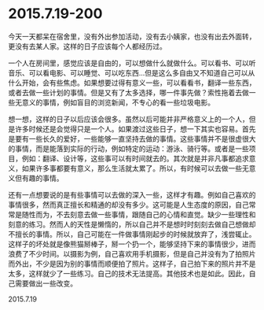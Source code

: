 2015.7.19-200
=============
今天一天都呆在宿舍里，没有外出参加活动，没有去小姨家，也没有出去外面转，更没有去某人家。这样的日子应该每个人都经历过。

一个人在房间里，感觉应该是自由的，可以想做什么就做什么。可以看书、可以听音乐、可以看电影、可以睡觉、可以吃东西...但是这么多自由又不知道自己可以从什么开始，会有些焦虑。如果想要过得有意义一些，可以看看书，翻译一些东西，或者去做一些计划的事情。但是又有了太多选择，哪一件事先做？索性拖着去做一些无意义的事情，例如盲目的浏览新闻，不专心的看一些垃圾电影。

想一想，这样的日子以后应该会很多。虽然以后可能并非严格意义上的一个人，但是许多时候还是会觉得只是一个人。如果渡过这些日子，想一下其实也容易。首先是要有一些长久的爱好，一些能够一直坚持去做的事情。这些事情并不是很虚很大的事情，而是能落到实际的行动，例如特定的运动：游泳、骑行等。或者是一些项目，例如：翻译、设计等，这些事可以有时间就去的。其次就是并非凡事都追求意义，如果许多事都要有意义，那么生活就太累了。所以，有时候可以去做一些无意义但有趣的事情。

还有一点想要说的是有些事情可以去做的深入一些，这样才有趣。例如自己喜欢的事情很多，然而真正擅长和精通的却没有多少。这可能是人生态度的原因，自己常常是随性而为，不去刻意去做一些事情，跟随自己的心情和直觉。缺少一些理性和刻意的练习。然而人的天性是懒惰的，所以自己并不是想时时刻刻去做自己想做却不擅长的事情。所以，自己可能在一件做事情刚起步的时候就放弃了，浅尝辄止。这样子的坏处就是像熊猫掰棒子，掰一个扔一个，能够坚持下来的事情很少，进而浪费了不少时间。以摄影为例，自己喜欢用手机摄影，但是自己并没有为了拍照片而外出，不少是因为别的事情而顺便拍了照片。这样子，自己拍下来的照片并不是太多，这样就少了一些练习。自己的技术无法提高。其他技术也是如此。因此，自己需要做出一些改变。

2015.7.19
